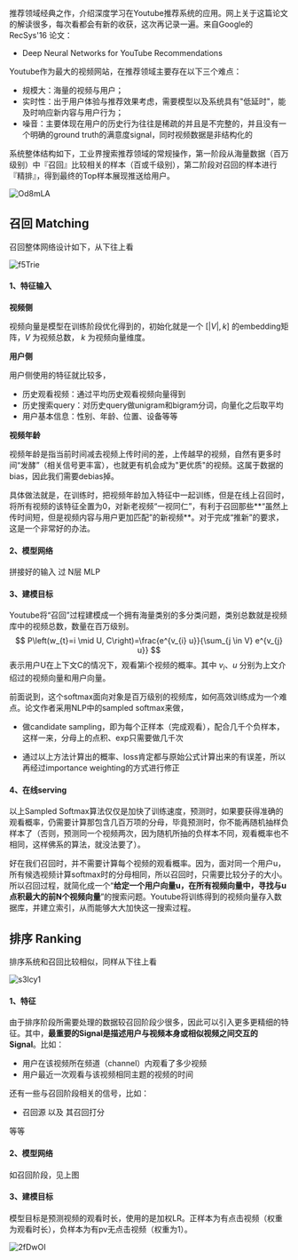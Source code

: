 推荐领域经典之作，介绍深度学习在Youtube推荐系统的应用。网上关于这篇论文的解读很多，每次看都会有新的收获，这次再记录一遍。来自Google的 RecSys'16 论文：

- Deep Neural Networks for YouTube Recommendations

Youtube作为最大的视频网站，在推荐领域主要存在以下三个难点：

- 规模大：海量的视频与用户；
- 实时性：出于用户体验与推荐效果考虑，需要模型以及系统具有"低延时"，能及时响应新内容与用户行为；
- 噪音：主要体现在用户的历史行为往往是稀疏的并且是不完整的，并且没有一个明确的ground truth的满意度signal，同时视频数据是非结构化的



系统整体结构如下，工业界搜索推荐领域的常规操作，第一阶段从海量数据（百万级别）中『召回』比较相关的样本（百或千级别），第二阶段对召回的样本进行『精排』，得到最终的Top样本展现推送给用户。

![Od8mLA](https://cdn.jsdelivr.net/gh/KaiyuanGao/ML-algorithm@master/uPic/Od8mLA.png)

## 召回 Matching

召回整体网络设计如下，从下往上看

![f5Trie](https://cdn.jsdelivr.net/gh/KaiyuanGao/ML-algorithm@master/uPic/f5Trie.png)

#### 1、特征输入

**视频侧**

视频向量是模型在训练阶段优化得到的，初始化就是一个 $[|V|, k]$ 的embedding矩阵，$V$ 为视频总数， $k$ 为视频向量维度。

**用户侧**

用户侧使用的特征就比较多，

- 历史观看视频：通过平均历史观看视频向量得到
- 历史搜索query：对历史query做unigram和bigram分词，向量化之后取平均
- 用户基本信息：性别、年龄、位置、设备等等

**视频年龄**

视频年龄是指当前时间减去视频上传时间的差，上传越早的视频，自然有更多时间“发酵”（相关信号更丰富），也就更有机会成为"更优质"的视频。这属于数据的bias，因此我们需要debias掉。

具体做法就是，在训练时，把视频年龄加入特征中一起训练，但是在线上召回时，将所有视频的该特征全置为0，对新老视频“一视同仁”，有利于召回那些**“虽然上传时间短，但是视频内容与用户更加匹配”的新视频**。对于完成“推新”的要求，这是一个非常好的办法。

#### 2、模型网络

拼接好的输入 过 N层 MLP

#### 3、建模目标

Youtube将“召回”过程建模成一个拥有海量类别的多分类问题，类别总数就是视频库中的视频总数，数量在百万级别。
$$
P\left(w_{t}=i \mid U, C\right)=\frac{e^{v_{i} u}}{\sum_{j \in V} e^{v_{j} u}}
$$
表示用户U在上下文C的情况下，观看第i个视频的概率。其中 $v_i、u$ 分别为上文介绍过的视频向量和用户向量。 

前面说到，这个softmax面向对象是百万级别的视频库，如何高效训练成为一个难点。论文作者采用NLP中的sampled softmax来做，

- 做candidate sampling，即为每个正样本（完成观看），配合几千个负样本，这样一来，分母上的点积、exp只需要做几千次

- 通过以上方法计算出的概率、loss肯定都与原始公式计算出来的有误差，所以再经过importance weighting的方式进行修正

#### 4、在线serving

以上Sampled Softmax算法仅仅是加快了训练速度，预测时，如果要获得准确的观看概率，仍需要计算那包含几百万项的分母，毕竟预测时，你不能再随机抽样负样本了（否则，预测同一个视频两次，因为随机所抽的负样本不同，观看概率也不相同，这样佛系的算法，就没法要了）。

好在我们召回时，并不需要计算每个视频的观看概率。因为，面对同一个用户u，所有候选视频计算softmax时的分母相同，所以召回时，只需要比较分子的大小。所以召回过程，就简化成一个“**给定一个用户向量u，在所有视频向量中，寻找与u点积最大的前N个视频向量**”的搜索问题。Youtube将训练得到的视频向量存入数据库，并建立索引，从而能够大大加快这一搜索过程。

## 排序 Ranking

排序系统和召回比较相似，同样从下往上看

![s3lcy1](https://cdn.jsdelivr.net/gh/KaiyuanGao/ML-algorithm@master/uPic/s3lcy1.png)

#### 1、特征

由于排序阶段所需要处理的数据较召回阶段少很多，因此可以引入更多更精细的特征。其中，**最重要的Signal是描述用户与视频本身或相似视频之间交互的Signal**。比如：

- 用户在该视频所在频道（channel）内观看了多少视频
- 用户最近一次观看与该视频相同主题的视频的时间

还有一些与召回阶段相关的信号，比如：

- 召回源 以及 其召回打分

等等



#### 2、模型网络

如召回阶段，见上图

#### 3、建模目标

模型目标是预测视频的观看时长，使用的是加权LR。正样本为有点击视频（权重为观看时长），负样本为有pv无点击视频（权重为1）。

![2fDwOI](https://cdn.jsdelivr.net/gh/KaiyuanGao/ML-algorithm@master/uPic/2fDwOI.png)





